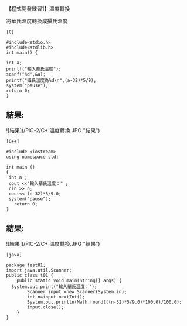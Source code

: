 【程式開發練習1】溫度轉換

將華氏溫度轉換成攝氏溫度
```
[C]

#include<stdio.h> 
#include<stdlib.h> 
int main() { 

int a; 
printf("輸入華氏溫度"); 
scanf("%d",&a); 
printf("攝氏溫度為%d\n",(a-32)*5/9); 
system("pause"); 
return 0; 
} 
```
## 結果:

![結果](/PIC-2/C+ 溫度轉換.JPG "結果")

```
[C++]

#include <iostream>
using namespace std;
 
int main ()
{
 int n ;
 cout <<"輸入華氏溫度：" ;
 cin >> n;
 cout<< (n-32)*5/9.0;
 system("pause"); 
   return 0;
}
```

## 結果:

![結果](/PIC-2/C+ 溫度轉換.JPG "結果")

```
[java]

package test01;
import java.util.Scanner;
public class t01 {
	public static void main(String[] args) {
  System.out.print("輸入華氏溫度：");
		Scanner input =new Scanner(System.in);
		int n=input.nextInt();		
		System.out.println(Math.round(((n-32)*5/9.0)*100.0)/100.0);
		input.close();
	}
}
```
